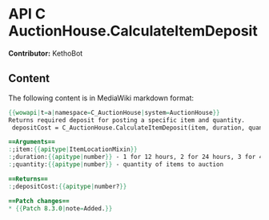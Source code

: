# API C AuctionHouse.CalculateItemDeposit

**Contributor:** KethoBot

## Content

The following content is in MediaWiki markdown format:

```mediawiki
{{wowapi|t=a|namespace=C_AuctionHouse|system=AuctionHouse}}
Returns required deposit for posting a specific item and quantity.
 depositCost = C_AuctionHouse.CalculateItemDeposit(item, duration, quantity)

==Arguments==
:;item:{{apitype|ItemLocationMixin}}
:;duration:{{apitype|number}} - 1 for 12 hours, 2 for 24 hours, 3 for 48 hours
:;quantity:{{apitype|number}} - quantity of items to auction

==Returns==
:;depositCost:{{apitype|number?}}

==Patch changes==
* {{Patch 8.3.0|note=Added.}}
```